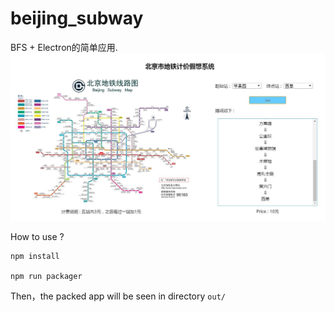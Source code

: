 # beijing_subway
BFS + Electron的简单应用.
![结果图](re.jpg)

How to use ?
```
npm install

npm run packager
```
Then，the packed app will be seen in directory `out/`  
